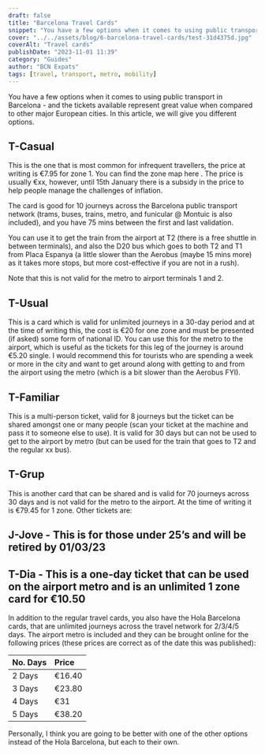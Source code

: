 ```yaml
---
draft: false
title: "Barcelona Travel Cards"
snippet: "You have a few options when it comes to using public transport in Barcelona - and the tickets available represent great value when compared to other major European cities"
cover: "../../assets/blog/6-barcelona-travel-cards/test-31d4375d.jpg"
coverAlt: "Travel cards"
publishDate: "2023-11-01 11:39"
category: "Guides"
author: "BCN Expats"
tags: [travel, transport, metro, mobility]
---
```


You have a few options when it comes to using public transport in Barcelona - and the tickets available represent great value when compared to other major European cities. In this article, we will give you different options.

## T-Casual 

This is the one that is most common for infrequent travellers, the price at writing is €7.95 for zone 1. You can find the zone map here . The price is usually €xx, however, until 15th January there is a subsidy in the price to help people manage the challenges of inflation.

The card is good for 10 journeys across the Barcelona public transport network (trams, buses, trains, metro, and funicular @ Montuic is also included), and you have 75 mins between the first and last validation.

You can use it to get the train from the airport at T2 (there is a free shuttle in between terminals), and also the D20 bus which goes to both T2 and T1 from Placa Espanya (a little slower than the Aerobus (maybe 15 mins more) as it takes more stops, but more cost-effective if you are not in a rush).

Note that this is not valid for the metro to airport terminals 1 and 2.

## T-Usual 

This is a card which is valid for unlimited journeys in a 30-day period and at the time of writing this, the cost is €20 for one zone and must be presented (if asked) some form of national ID.
You can use this for the metro to the airport, which is useful as the tickets for this leg of the journey is around €5.20 single. I would recommend this for tourists who are spending a week or more in the city and want to get around along with getting to and from the airport using the metro (which is a bit slower than the Aerobus FYI).

## T-Familiar 

This is a multi-person ticket, valid for 8 journeys but the ticket can be shared amongst one or many people (scan your ticket at the machine and pass it to someone else to use). It is valid for 30 days but can not be used to get to the airport by metro (but can be used for the train that goes to T2 and the regular xx bus).

## T-Grup 

This is another card that can be shared and is valid for 70 journeys across 30 days and is not valid for the metro to the airport. At the time of writing it is €79.45 for 1 zone.
Other tickets are:

## J-Jove - This is for those under 25’s and will be retired by 01/03/23

## T-Dia - This is a one-day ticket that can be used on the airport metro and is an unlimited 1 zone card for €10.50

In addition to the regular travel cards, you also have the Hola Barcelona  cards, that are unlimited journeys across the travel network for 2/3/4/5 days. The airport metro is included and they can be brought online for the following prices (these prices are correct as of the date this was published):

| No. Days | Price  |
| :------- | :----- |
| 2 Days   | €16.40 |
| 3 Days   | €23.80 |
| 4 Days   | €31    |
| 5 Days   | €38.20 |


Personally, I think you are going to be better with one of the other options instead of the Hola Barcelona, but each to their own.
